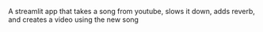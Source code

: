 A streamlit app that takes a song from youtube, slows it down, adds reverb, and creates a video using the new song
